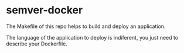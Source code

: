 # semver-docker

The Makefile of this repo helps to build and deploy an application.

The language of the application to deploy is indiferent, you just need to describe your Dockerfile.